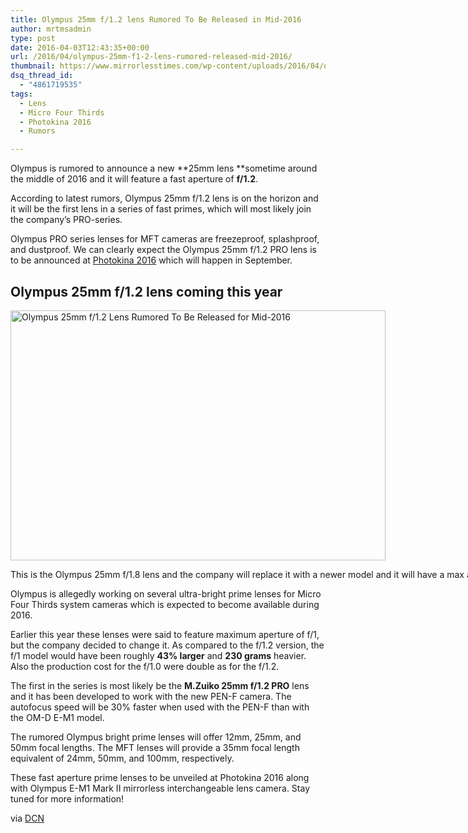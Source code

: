 ```yaml
---
title: Olympus 25mm f/1.2 lens Rumored To Be Released in Mid-2016
author: mrtmsadmin
type: post
date: 2016-04-03T12:43:35+00:00
url: /2016/04/olympus-25mm-f1-2-lens-rumored-released-mid-2016/
thumbnail: https://www.mirrorlesstimes.com/wp-content/uploads/2016/04/olympus-25mm-f1-2-lens-rumored-mid-2016.jpg
dsq_thread_id:
  - "4861719535"
tags:
  - Lens
  - Micro Four Thirds
  - Photokina 2016
  - Rumors

---
```

Olympus is rumored to announce a new **25mm lens **sometime around the middle of 2016 and it will feature a fast aperture of **f/1.2**.

According to latest rumors, Olympus 25mm f/1.2 lens is on the horizon and it will be the first lens in a series of fast primes, which will most likely join the company’s PRO-series.

Olympus PRO series lenses for MFT cameras are freezeproof, splashproof, and dustproof. We can clearly expect the Olympus 25mm f/1.2 PRO lens is to be announced at <a title="photokina 2014" href="https://www.mirrorlesstimes.com/tag/photokina-2016/" target="_blank">Photokina 2016</a> which will happen in September.<!--more-->

## Olympus 25mm f/1.2 lens coming this year

<div id="attachment_24" style="width: 910px" class="wp-caption alignnone">
  <img class="wp-image-24 size-full" title="Olympus 25mm f/1.2 Lens Rumored To Be Released for Mid-2016" src="https://i0.wp.com/www.mirrorlesstimes.com/wp-content/uploads/2016/04/olympus-25mm-f1-2-lens-rumored-mid-2016.jpg?resize=600%2C400&#038;ssl=1" alt="Olympus 25mm f/1.2 Lens Rumored To Be Released for Mid-2016" width="600" height="400" srcset="https://i0.wp.com/www.mirrorlesstimes.com/wp-content/uploads/2016/04/olympus-25mm-f1-2-lens-rumored-mid-2016.jpg?w=900&ssl=1 900w, https://i0.wp.com/www.mirrorlesstimes.com/wp-content/uploads/2016/04/olympus-25mm-f1-2-lens-rumored-mid-2016.jpg?resize=300%2C200&ssl=1 300w, https://i0.wp.com/www.mirrorlesstimes.com/wp-content/uploads/2016/04/olympus-25mm-f1-2-lens-rumored-mid-2016.jpg?resize=768%2C512&ssl=1 768w" sizes="(max-width: 600px) 100vw, 600px" data-recalc-dims="1" />
  
  <p class="wp-caption-text">
    This is the Olympus 25mm f/1.8 lens and the company will replace it with a newer model and it will have a max aperture of f/1.2.
  </p>
</div>

Olympus is allegedly working on several ultra-bright prime lenses for Micro Four Thirds system cameras which is expected to become available during 2016.

Earlier this year these lenses were said to feature maximum aperture of f/1, but the company decided to change it. As compared to the f/1.2 version, the f/1 model would have been roughly **43% larger** and **230 grams** heavier. Also the production cost for the f/1.0 were double as for the f/1.2.

The first in the series is most likely be the **M.Zuiko 25mm f/1.2 PRO** lens and it has been developed to work with the new PEN-F camera. The autofocus speed will be 30% faster when used with the PEN-F than with the OM-D E-M1 model.

The rumored Olympus bright prime lenses will offer 12mm, 25mm, and 50mm focal lengths. The MFT lenses will provide a 35mm focal length equivalent of 24mm, 50mm, and 100mm, respectively.

These fast aperture prime lenses to be unveiled at Photokina 2016 along with Olympus E-M1 Mark II mirrorless interchangeable lens camera. Stay tuned for more information!

via <a href="http://www.dailycameranews.com/2016/03/olympus-25mm-f1-2-lens-rumored-mid-2016-release/" target="_blank">DCN</a>